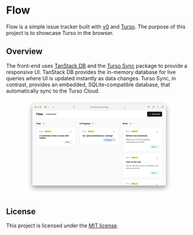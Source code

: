 # Flow

Flow is a simple issue tracker built with <a a href="https://v0.app">v0</a> and <a href="https://turso.tech">Turso</a>. The purpose of this project is to showcase Turso in the browser.

## Overview

The front-end uses <a href="https://tanstack.com/db/">TanStack DB</a> and the <a href="https://www.npmjs.com/package/@tursodatabase/sync">Turso Sync</a> package to provide a responsive UI. TanStack DB provides the in-memory database for live queries where UI is updated instantly as data changes. Turso Sync, in contrast, provides an embedded, SQLite-compatible database, that automatically sync to the Turso Cloud.

<p align="center">
  <img src=".github/assets/flow-screenshot.png" alt="Flow Screenshot" width="400">
</p>

## License

This project is licensed under the [MIT license].

[MIT license]: LICENSE.md
